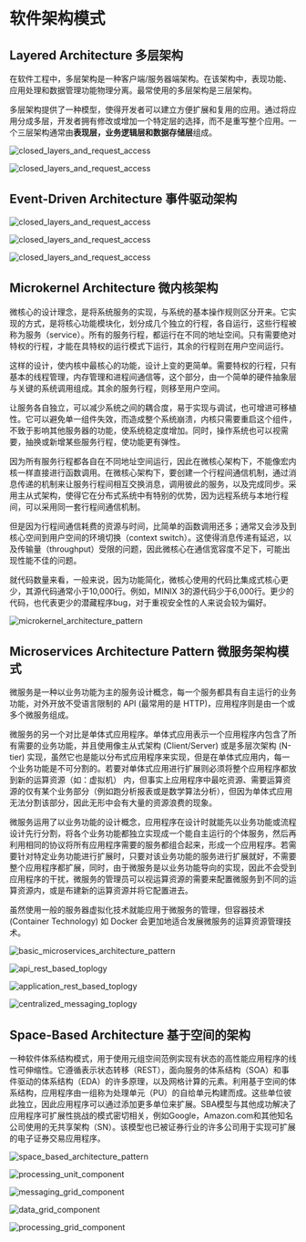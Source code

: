 # 软件架构模式

## Layered Architecture 多层架构

在软件工程中，多层架构是一种客户端/服务器端架构。在该架构中，表现功能、应用处理和数据管理功能物理分离。最常使用的多层架构是三层架构。

多层架构提供了一种模型，使得开发者可以建立方便扩展和复用的应用。通过将应用分成多层，开发者拥有修改或增加一个特定层的选择，而不是重写整个应用。一个三层架构通常由**表现层，业务逻辑层和数据存储层**组成。

![closed_layers_and_request_access](../imgs/closed_layers_and_request_access.png)

![closed_layers_and_request_access](../imgs/open_layers_and_request_flow.png)

## Event-Driven Architecture 事件驱动架构

![closed_layers_and_request_access](../imgs/event_driven_architecture_mediator_toplogy.png)

![closed_layers_and_request_access](../imgs/mediator_toplogy_example.png)

![closed_layers_and_request_access](../imgs/broker_toplogy_example.png)

## Microkernel Architecture 微内核架构

微核心的设计理念，是将系统服务的实现，与系统的基本操作规则区分开来。它实现的方式，是将核心功能模块化，划分成几个独立的行程，各自运行，这些行程被称为服务（service）。所有的服务行程，都运行在不同的地址空间。只有需要绝对特权的行程，才能在具特权的运行模式下运行，其余的行程则在用户空间运行。

这样的设计，使内核中最核心的功能，设计上变的更简单。需要特权的行程，只有基本的线程管理，内存管理和进程间通信等，这个部分，由一个简单的硬件抽象层与关键的系统调用组成。其余的服务行程，则移至用户空间。

让服务各自独立，可以减少系统之间的耦合度，易于实现与调试，也可增进可移植性。它可以避免单一组件失效，而造成整个系统崩溃，内核只需要重启这个组件，不致于影响其他服务器的功能，使系统稳定度增加。同时，操作系统也可以视需要，抽换或新增某些服务行程，使功能更有弹性。

因为所有服务行程都各自在不同地址空间运行，因此在微核心架构下，不能像宏内核一样直接进行函数调用。在微核心架构下，要创建一个行程间通信机制，通过消息传递的机制来让服务行程间相互交换消息，调用彼此的服务，以及完成同步。采用主从式架构，使得它在分布式系统中有特别的优势，因为远程系统与本地行程间，可以采用同一套行程间通信机制。

但是因为行程间通信耗费的资源与时间，比简单的函数调用还多；通常又会涉及到核心空间到用户空间的环境切换（context switch）。这使得消息传递有延迟，以及传输量（throughput）受限的问题，因此微核心在通信宽容度不足下，可能出现性能不佳的问题。

就代码数量来看，一般来说，因为功能简化，微核心使用的代码比集成式核心更少，其源代码通常小于10,000行。例如，MINIX 3的源代码少于6,000行。更少的代码，也代表更少的潜藏程序bug，对于重视安全性的人来说会较为偏好。

![microkernel_architecture_pattern](imgs/microkernel_architecture_pattern.png)

## Microservices Architecture Pattern 微服务架构模式

微服务是一种以业务功能为主的服务设计概念，每一个服务都具有自主运行的业务功能，对外开放不受语言限制的 API (最常用的是 HTTP)，应用程序则是由一个或多个微服务组成。

微服务的另一个对比是单体式应用程序。单体式应用表示一个应用程序内包含了所有需要的业务功能，并且使用像主从式架构 (Client/Server) 或是多层次架构 (N-tier) 实现，虽然它也是能以分布式应用程序来实现，但是在单体式应用内，每一个业务功能是不可分割的。若要对单体式应用进行扩展则必须将整个应用程序都放到新的运算资源（如：虚拟机） 内，但事实上应用程序中最吃资源、需要运算资源的仅有某个业务部分（例如跑分析报表或是数学算法分析），但因为单体式应用无法分割该部分，因此无形中会有大量的资源浪费的现象。

微服务运用了以业务功能的设计概念，应用程序在设计时就能先以业务功能或流程设计先行分割，将各个业务功能都独立实现成一个能自主运行的个体服务，然后再利用相同的协议将所有应用程序需要的服务都组合起来，形成一个应用程序。若需要针对特定业务功能进行扩展时，只要对该业务功能的服务进行扩展就好，不需要整个应用程序都扩展，同时，由于微服务是以业务功能导向的实现，因此不会受到应用程序的干扰，微服务的管理员可以视运算资源的需要来配置微服务到不同的运算资源内，或是布建新的运算资源并将它配置进去。

虽然使用一般的服务器虚拟化技术就能应用于微服务的管理，但容器技术 (Container Technology) 如 Docker 会更加地适合发展微服务的运算资源管理技术。

![basic_microservices_architecture_pattern](../imgs/basic_microservices_architecture_pattern.png)

![api_rest_based_toplogy](../imgs/api_rest_based_toplogy.png)

![application_rest_based_toplogy](../imgs/application_rest_based_toplogy.png)

![centralized_messaging_toplogy](../imgs/centralized_messaging_toplogy.png)

## Space-Based Architecture 基于空间的架构

一种软件体系结构模式，用于使用元组空间范例实现有状态的高性能应用程序的线性可伸缩性。它遵循表示状态转移（REST），面向服务的体系结构（SOA）和事件驱动的体系结构（EDA）的许多原理，以及网格计算的元素。利用基于空间的体系结构，应用程序由一组称为处理单元（PU）的自给单元构建而成。这些单位彼此独立，因此应用程序可以通过添加更多单位来扩展。SBA模型与其他成功解决了应用程序可扩展性挑战的模式密切相关，例如Google，Amazon.com和其他知名公司使用的无共享架构（SN）。该模型也已被证券行业的许多公司用于实现可扩展的电子证券交易应用程序。

![space_based_architecture_pattern](../imgs/space_based_architecture_pattern.png)

![processing_unit_component](../imgs/processing_unit_component.png)

![messaging_grid_component](../imgs/messaging_grid_component.png)

![data_grid_component](../imgs/data_grid_component.png)

![processing_grid_component](../imgs/processing_grid_component.png)
